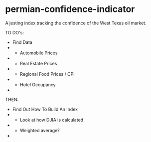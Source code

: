 # permian-confidence-indicator
A jesting index tracking the confidence of the West Texas oil market.

TO DO's:

- Find Data
-   - Automobile Prices
-   - Real Estate Prices
-   - Regional Food Prices / CPI
-   - Hotel Occupancy
-
THEN:

- Find Out How To Build An Index
-   - Look at how DJIA is calculated
-   - Weighted average?
- 
